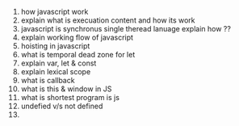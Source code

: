 1) how javascript work 
2) explain what is execuation  content and how its work 
3) javascript is synchronus single theread lanuage explain how ??
4) explain working flow of javascript 
5) hoisting in javascript
6) what is temporal dead zone for let 
6) explain var, let & const 
7) explain lexical scope 
8) what is callback
9) what is this & window in JS
10) what is shortest program is js 
11) undefied v/s not defined 
12) 